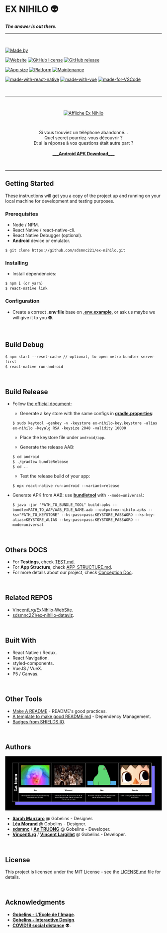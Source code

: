 # EX NIHILO :alien:

_**The answer is out there.**_

---

<br>

[![Made by](https://img.shields.io/badge/Team-EX%20NIHILO%20%40%20Gobelins%20BDDI%202020-lightgrey)](./docs/team-ex-nihilo.gif)

[![Website](https://img.shields.io/badge/Website-up-green)](https://exnihilo.netlify.app) [![GitHub license](https://img.shields.io/badge/License-MIT-green)](./LICENSE) [![GitHub release](https://img.shields.io/badge/Release-v1.1.5.0-green)](./releases/)

[![App size](https://img.shields.io/badge/APK%20size-~55%20Mb-blue)](https://bit.ly/ex-nihilo-apk) [![Platform](https://img.shields.io/badge/Platform-Android%20only!-red)]() [![Maintenance](https://img.shields.io/badge/Maintained%3F-maybe-yellow)](https://github.com/sdsmnc221/ex-nihilo/graphs/commit-activity)

[![made-with-react-native](https://img.shields.io/badge/Made%20with-React%20Native-blue)](https://reactnative.dev/) [![made-with-vue](https://img.shields.io/badge/Made%20with-Vue-informational)](https://vuejs.org/) [![made-for-VSCode](https://img.shields.io/badge/Made%20for-VSCode-blue)](https://code.visualstudio.com/)

<br>

---

<br>

<p align="center">
    <a href="https://exnihilo.netlify.app" target="__blank"><img src="./docs/exnihilo_affiche.jpg" alt="Affiiche Ex Nihilo" height="720"/></a>
</p>

<br>

<p align="center">
    Si vous trouviez un téléphone abandonné...
    <br>
    Quel secret pourriez-vous découvrir ?
    <br>
    Et si la réponse à vos questions était autre part ?
    <br>
    <br>
    <a href="https://exnihilo.netlify.app" target="__blank"><b>___Android APK Download___</b></a>
</p>

<br>

---

## Getting Started

These instructions will get you a copy of the project up and running on your local machine for development and testing purposes.

### Prerequisites

- Node / NPM.
- React Native / react-native-cli.
- React Native Debugger (optional).
- **Android** device or emulator.

```
$ git clone https://github.com/sdsmnc221/ex-nihilo.git
```

### Installing

- Install dependencies:

```
$ npm i (or yarn)
$ react-native link
```

### Configuration

- Create a correct **.env file** base on [**.env.example**](./.env.example), or ask us maybe we will give it to you :alien:.

<br>

## Build Debug

```
$ npm start --reset-cache // optional, to open metro bundler server first
$ react-native run-android
```

<br>

## Build Release

- Follow [the official document](https://reactnative.dev/docs/signed-apk-android):

  - Generate a key store with the same configs in [**gradle.properties**](./android/gradle.properties):

  ```
  $ sudo keytool -genkey -v -keystore ex-nihilo-key.keystore -alias ex-nihilo -keyalg RSA -keysize 2048 -validity 10000
  ```

  - Place the keystore file under `android/app`.

  - Generate the release AAB:

  ```
  $ cd android
  $ ./gradlew bundleRelease
  $ cd ..
  ```

  - Test the release build of your app:

  ```
  $ npx react-native run-android --variant=release
  ```

- Generate APK from AAB: use [**bundletool**](https://developer.android.com/studio/command-line/bundletool) with `--mode=universal`:

  ```
  $ java -jar "PATH_TO_BUNDLE_TOOL" build-apks --bundle=PATH_TO_AAP/AAB_FILE_NAME.aab --output=ex-nihilo.apks --ks="PATH_TO_KEYSTORE" --ks-pass=pass:KEYSTORE_PASSWORD --ks-key-alias=KEYSTORE_ALIAS --key-pass=pass:KEYSTORE_PASSWORD --mode=universal
  ```

<br>

## Others DOCS

- For **Testings**, check [TEST.md](./TEST.md).
- For **App Structure**, check [APP_STRUCTURE.md](./APP_STRUCTURE.md).
- For more details about our project, check [Conception Doc](./docs/ex-nihilo-doc-conception.pdf).

<br>

## Related REPOS

- [VincentLrg/ExNihilo-WebSite](https://github.com/VincentLrg/ExNihilo-WebSite).
- [sdsmnc221/ex-nihillo-dataviz](https://github.com/sdsmnc221/ex-nihillo-dataviz).

<br>

## Built With

- React Native / Redux.
- React Navigation.
- styled-components.
- VueJS / VueX.
- P5 / Canvas.

<br>

## Other Tools

- [Make A README](https://www.makeareadme.com/) - README's good practices.
- [A template to make good README.md](https://gist.github.com/PurpleBooth/109311bb0361f32d87a2) - Dependency Management.
- [Badges from SHIELDS.IO](https://shields.io/).

<br>

## Authors

<p align="center">
    <img src="./docs/team-ex-nihilo.gif" alt="Team Ex Nihilo"/>
</p>

- [**Sarah Manzaro**](htts://) @ Gobelins - Designer.
- [**Léa Morand**](htts://) @ Gobelins - Designer.
- [**sdsmnc**](https://github.com/sdsmnc221) / [**An TRUONG**](https://antr.tech) @ Gobelins - Developer.
- [**VincentLrg**](https://github.com/VincentLrg) / [**Vincent Largillet**](https://www.vincentlargillet.fr/) @ Gobelins - Developer.

<br>

## License

This project is licensed under the MIT License - see the [LICENSE.md](LICENSE) file for details.

<br>

## Acknowledgments

- [**Gobelins - L'Ecole de l'Image**](https://www.gobelins.fr/).
- [**Gobelins - Interactive Design**](http://designinteractif.gobelins.fr/).
- [**COVID19 social distance**](https://dev.to/search?q=covid19) :alien:.

